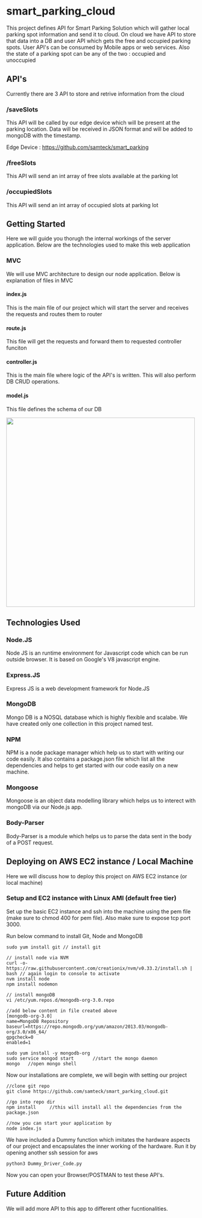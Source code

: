 # smart_parking_cloud
This project defines API for Smart Parking Solution which will gather local parking spot information and send it to cloud. On cloud we have API to store that data into a DB and user API which gets the free and occupied parking spots. User API's can be consumed by Mobile apps or web services.
Also the state of a parking spot can be any of the two : occupied and unoccupied


## API's
Currently there are 3 API to store and retrive information from the cloud

### /saveSlots
This API will be called by our edge device which will be present at the parking location. Data will be received in JSON format and will be added to mongoDB with the timestamp.

Edge Device : https://github.com/samteck/smart_parking

### /freeSlots
This API will send an int array of free slots available at the parking lot

### /occupiedSlots 
This API will send an int array of occupied slots at parking lot


## Getting Started
Here we will guide you thorugh the internal workings of the server application. Below are the technologies used to make this web application

### MVC
We will use MVC architecture to design our node application. Below is explanation of files in MVC

#### index.js
This is the main file of our project which will start the server and receives the requests and routes them to router

#### route.js
This file will get the requests and forward them to requested controller funciton

#### controller.js
This is the main file where logic of the API's is written. This will also perform DB CRUD operations.

#### model.js
This file defines the schema of our DB

<img src="https://github.com/samteck/smart_parking_cloud/blob/master/smart_parking_cloud_DFD.png" width="500">


## Technologies Used

### Node.JS
Node JS is an runtime environment for Javascript code which can be run outside browser. It is based on Google's V8 javascript engine.

### Express.JS
Express JS is a web development framework for Node.JS

### MongoDB
Mongo DB is a NOSQL database which is highly flexible and scalabe. We have created only one collection in this project named test.

### NPM
NPM is a node package manager which help us to start with writing our code easily. It also contains a package.json file which list all the dependencies and helps to get started with our code easily on a new machine.

### Mongoose
Mongoose is an object data modelling library which helps us to interect with mongoDB via our Node.js app.

### Body-Parser
Body-Parser is a module which helps us to parse the data sent in the body of a POST request.


## Deploying on AWS EC2 instance / Local Machine
Here we will discuss how to deploy this project on AWS EC2 instance (or local machine)

### Setup and EC2 instance with Linux AMI (default free tier)
Set up the basic EC2 instance and ssh into the machine using the pem file (make sure to chmod 400 for pem file). Also make sure to expose tcp port 3000.

Run below command to install Git, Node and MongoDB
```
sudo yum install git // install git

// install node via NVM 
curl -o- https://raw.githubusercontent.com/creationix/nvm/v0.33.2/install.sh | bash // again login to console to activate
nvm install node
npm install nodemon

// install mongoDB
vi /etc/yum.repos.d/mongodb-org-3.0.repo

//add below content in file created above
[mongodb-org-3.0]
name=MongoDB Repository
baseurl=https://repo.mongodb.org/yum/amazon/2013.03/mongodb-org/3.0/x86_64/
gpgcheck=0
enabled=1

sudo yum install -y mongodb-org
sudo service mongod start       //start the mongo daemon
mongo   //open mongo shell
```

Now our installations are complete, we will begin with setting our project

```
//clone git repo
git clone https://github.com/samteck/smart_parking_cloud.git

//go into repo dir
npm install     //this will install all the dependencies from the package.json

//now you can start your application by
node index.js
```
We have included a Dummy function which imitates the hardware aspects of our project and encapsulates the inner working of the hardware. Run it by opening another ssh session for aws

```
python3 Dummy_Driver_Code.py
```

Now you can open your Browser/POSTMAN to test these API's.

## Future Addition
We will add more API to this app to different other fucntionalities.


